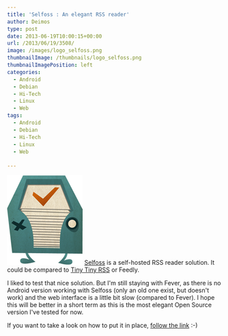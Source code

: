 ```yaml
---
title: 'Selfoss : An elegant RSS reader'
author: Deimos
type: post
date: 2013-06-19T10:00:15+00:00
url: /2013/06/19/3508/
image: /images/logo_selfoss.png
thumbnailImage: /thumbnails/logo_selfoss.png
thumbnailImagePosition: left
categories:
  - Android
  - Debian
  - Hi-Tech
  - Linux
  - Web
tags:
  - Android
  - Debian
  - Hi-Tech
  - Linux
  - Web

---
```

![Selfoss_logo](/images/logo_selfoss.png)
[Selfoss](http://selfoss.aditu.de/) is a self-hosted RSS reader solution. It could be compared to [Tiny Tiny RSS](https://wiki.deimos.fr/Tiny_Tiny_RSS_:_Une_alternative_%C3%A0_Google_Reader) or Feedly.

I liked to test that nice solution. But I'm still staying with Fever, as there is no Android version working with Selfoss (only an old one exist, but doesn't work) and the web interface is a little bit slow (compared to Fever). I hope this will be better in a short term as this is the most elegant Open Source version I've tested for now.

If you want to take a look on how to put it in place, [follow the link](http://wiki.deimos.fr/Selfoss_:_An_elegant_RSS_reader) :-)